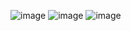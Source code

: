 ![image](https://user-images.githubusercontent.com/112687883/198820624-72be95ba-23af-48ad-ba1c-8898f46d5b0a.png)
![image](https://user-images.githubusercontent.com/112687883/198820625-f4bb2a48-44ed-45fa-96d9-f697d5378713.png)
![image](https://user-images.githubusercontent.com/112687883/198820630-1b2010e0-9934-4b93-b70a-bb5b735ea1b9.png)
